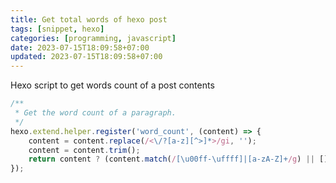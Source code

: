 ```yaml
---
title: Get total words of hexo post
tags: [snippet, hexo]
categories: [programming, javascript]
date: 2023-07-15T18:09:58+07:00
updated: 2023-07-15T18:09:58+07:00
---
```


Hexo script to get words count of a post contents

```js
/**
 * Get the word count of a paragraph.
 */
hexo.extend.helper.register('word_count', (content) => {
    content = content.replace(/<\/?[a-z][^>]*>/gi, '');
    content = content.trim();
    return content ? (content.match(/[\u00ff-\uffff]|[a-zA-Z]+/g) || []).length : 0;
});
```
